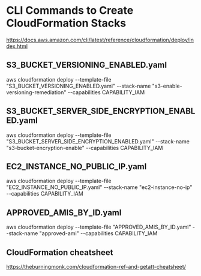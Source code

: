 # CLI Commands to Create CloudFormation Stacks
https://docs.aws.amazon.com/cli/latest/reference/cloudformation/deploy/index.html

## S3_BUCKET_VERSIONING_ENABLED.yaml
aws cloudformation deploy --template-file "S3_BUCKET_VERSIONING_ENABLED.yaml" --stack-name "s3-enable-versioning-remediation" --capabilities CAPABILITY_IAM

## S3_BUCKET_SERVER_SIDE_ENCRYPTION_ENABLED.yaml
aws cloudformation deploy --template-file "S3_BUCKET_SERVER_SIDE_ENCRYPTION_ENABLED.yaml" --stack-name "s3-bucket-encryption-enable" --capabilities CAPABILITY_IAM

## EC2_INSTANCE_NO_PUBLIC_IP.yaml
aws cloudformation deploy --template-file "EC2_INSTANCE_NO_PUBLIC_IP.yaml" --stack-name "ec2-instance-no-ip" --capabilities CAPABILITY_IAM

## APPROVED_AMIS_BY_ID.yaml
aws cloudformation deploy --template-file "APPROVED_AMIS_BY_ID.yaml" --stack-name "approved-ami" --capabilities CAPABILITY_IAM

## CloudFormation cheatsheet
https://theburningmonk.com/cloudformation-ref-and-getatt-cheatsheet/ 

